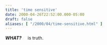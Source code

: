 ```yaml
---
title: 'time sensitive'
date: 2000-04-26T22:52:00.000-05:00
draft: false
aliases: [ "/2000/04/time-sensitive.html" ]
---
```


**_WHAT?_**
    is truth.
